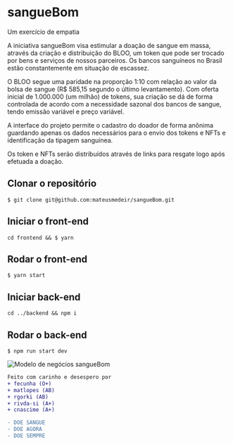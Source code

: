 # sangueBom

Um exercício de empatia

A iniciativa sangueBom visa estimular a doação de sangue em massa, através da criação e distribuição do BLOO, um token que pode ser trocado por bens e serviços de nossos parceiros. Os bancos sanguíneos no Brasil estão constantemente em situação de escassez.

O BLOO segue uma paridade na proporção 1:10 com relação ao valor da bolsa de sangue (R$ 585,15 segundo o último levantamento). Com oferta inicial de 1.000.000 (um milhão) de tokens, sua criação se dá de forma controlada de acordo com a necessidade sazonal dos bancos de sangue, tendo emissão variável e preço variável.

A interface do projeto permite o cadastro do doador de forma anônima guardando apenas os dados necessários para o envio dos tokens e NFTs e identificação da tipagem sanguínea.

Os token e NFTs serão distribuídos através de links para resgate logo após efetuada a doação.

## Clonar o repositório

```
$ git clone git@github.com:mateusmedeir/sangueBom.git
```

## Iniciar o front-end
```
cd frontend && $ yarn
```

## Rodar o front-end
```
$ yarn start
```

## Iniciar back-end
```
cd ../backend && npm i
```

## Rodar o back-end
```
$ npm run start dev
```


![Modelo de negócios sangueBom](https://raw.githubusercontent.com/mateusmedeir/sangueBom/main/Modelo%20de%20neg%C3%B3cios.png)


```diff
Feito com carinho e desespero por
+ fecunha (O+)
+ matlopes (AB)
+ rgorki (AB)
+ rivda-si (A+)
+ cnascime (A+)
```

```diff
- DOE SANGUE
- DOE AGORA
- DOE SEMPRE
```
